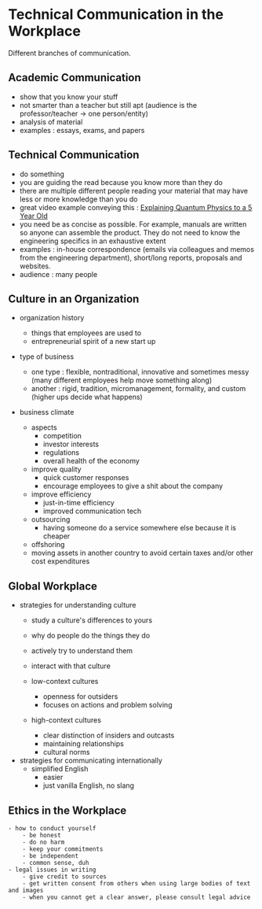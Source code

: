 # Technical Communication in the Workplace

Different branches of communication.

## Academic Communication

- show that you know your stuff
- not smarter than a teacher but still apt (audience is the professor/teacher -> one person/entity)
- analysis of material
- examples : essays, exams, and papers

## Technical Communication

- do something
- you are guiding the read because you know more than they do
- there are multiple different people reading your material that may have less or more knowledge than you do
- great video example conveying this : [Explaining Quantum Physics to a 5 Year Old](https://www.youtube.com/watch?v=OWJCfOvochA)
- you need be as concise as possible. For example, manuals are written so anyone can assemble the product. They do not need to know the engineering specifics in an exhaustive extent
- examples : in-house correspondence (emails via colleagues and memos from the engineering department), short/long reports, proposals and websites.
- audience : many people

## Culture in an Organization

- organization history
	- things that employees are used to
	- entrepreneurial spirit of a new start up
- type of business
	- one type : flexible, nontraditional, innovative and sometimes messy (many different employees help move something along)
	- another : rigid, tradition, micromanagement, formality, and custom (higher ups decide what happens)

- business climate
	- aspects
		- competition
		- investor interests
		- regulations
		- overall health of the economy
	- improve quality
		- quick customer responses
		- encourage employees to give a shit about the company
	- improve efficiency
		- just-in-time efficiency
		- improved communication tech
	- outsourcing
		- having someone do a service somewhere else because it is cheaper
	- offshoring
	- moving assets in another country to avoid certain taxes and/or other cost expenditures

## Global Workplace

- strategies for understanding culture
	- study a culture's differences to yours
	- why do people do the things they do
	- actively try to understand them
	- interact with that culture

	- low-context cultures
		- openness for outsiders
		- focuses on actions and problem solving
	- high-context cultures
		- clear distinction of insiders and outcasts
		- maintaining relationships
		- cultural norms
- strategies for communicating internationally
	- simplified English
		- easier
		- just vanilla English, no slang

## Ethics in the Workplace
	- how to conduct yourself
		- be honest
		- do no harm
		- keep your commitments
		- be independent
		- common sense, duh
	- legal issues in writing
		- give credit to sources
		- get written consent from others when using large bodies of text and images
		- when you cannot get a clear answer, please consult legal advice


